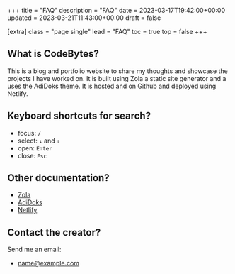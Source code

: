 +++
title = "FAQ"
description = "FAQ"
date = 2023-03-17T19:42:00+00:00
updated = 2023-03-21T11:43:00+00:00
draft = false

[extra]
class = "page single"
lead = "FAQ"
toc = true
top = false
+++

## What is CodeBytes?

This is a blog and portfolio website to share my thoughts and showcase the projects I have worked on. It is built using Zola a static site generator and a uses the AdiDoks theme. It is hosted and on Github and deployed using Netlify.

## Keyboard shortcuts for search?

- focus: `/`
- select: `↓` and `↑`
- open: `Enter`
- close: `Esc`

## Other documentation?

- [Zola](https://www.getzola.org/documentation/getting-started/overview/)
- [AdiDoks](https://www.getzola.org/themes/adidoks/)
- [Netlify](https://docs.netlify.com/)

## Contact the creator?

Send me an email:

- <name@example.com>
